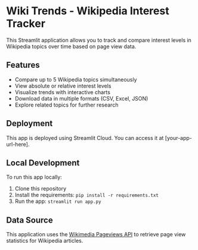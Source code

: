 # Wiki Trends - Wikipedia Interest Tracker

This Streamlit application allows you to track and compare interest levels in Wikipedia topics over time based on page view data.

## Features

- Compare up to 5 Wikipedia topics simultaneously
- View absolute or relative interest levels
- Visualize trends with interactive charts
- Download data in multiple formats (CSV, Excel, JSON)
- Explore related topics for further research

## Deployment

This app is deployed using Streamlit Cloud. You can access it at [your-app-url-here].

## Local Development

To run this app locally:

1. Clone this repository
2. Install the requirements: `pip install -r requirements.txt`
3. Run the app: `streamlit run app.py`

## Data Source

This application uses the [Wikimedia Pageviews API](https://wikitech.wikimedia.org/wiki/Analytics/AQS/Pageviews) to retrieve page view statistics for Wikipedia articles.
